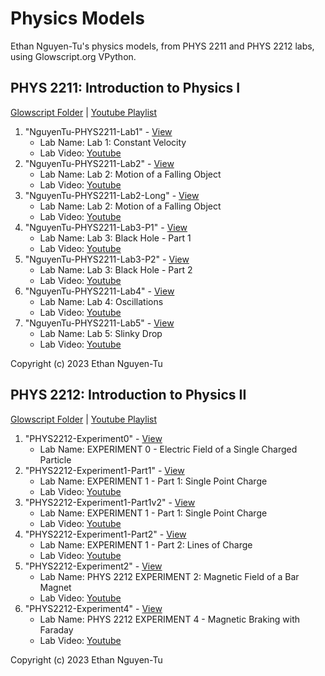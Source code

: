 # Physics Models
Ethan Nguyen-Tu's physics models, from PHYS 2211 and PHYS 2212 labs, using Glowscript.org VPython.

## PHYS 2211: Introduction to Physics I
[Glowscript Folder](https://www.glowscript.org/#/user/ENT/folder/PHYS2211/)
  |  [Youtube Playlist](https://www.youtube.com/playlist?list=PLgGFty8KAGAD56CchSrQhreEl6Wqca5I1)
1. "NguyenTu-PHYS2211-Lab1" - [View](https://www.glowscript.org/#/user/ENT/folder/PHYS2211/program/NguyenTu-PHYS2211-Lab1)
   - Lab Name: Lab 1: Constant Velocity
   - Lab Video: [Youtube](https://www.youtube.com/watch?v=umVS8fEPmkg&t=1s)
2. "NguyenTu-PHYS2211-Lab2" - [View](https://www.glowscript.org/#/user/ENT/folder/PHYS2211/program/NguyenTu-PHYS2211-Lab2)
   - Lab Name: Lab 2: Motion of a Falling Object
   - Lab Video: [Youtube](https://www.youtube.com/watch?v=3r3PmhqNnLc&t=1s)
3. "NguyenTu-PHYS2211-Lab2-Long" - [View](https://www.glowscript.org/#/user/ENT/folder/PHYS2211/program/NguyenTu-PHYS2211-Lab2-Long)
   - Lab Name: Lab 2: Motion of a Falling Object
   - Lab Video: [Youtube](https://www.youtube.com/watch?v=3r3PmhqNnLc&t=1s)
4. "NguyenTu-PHYS2211-Lab3-P1" - [View](https://www.glowscript.org/#/user/ENT/folder/PHYS2211/program/NguyenTu-PHYS2211-Lab3-P1)
   - Lab Name: Lab 3: Black Hole - Part 1
   - Lab Video: [Youtube](https://www.youtube.com/watch?v=NuuAFzOsgz4&t=2s)
5. "NguyenTu-PHYS2211-Lab3-P2" - [View](https://www.glowscript.org/#/user/ENT/folder/PHYS2211/program/NguyenTu-PHYS2211-Lab3-P2)
   - Lab Name: Lab 3: Black Hole - Part 2
   - Lab Video: [Youtube](https://www.youtube.com/watch?v=NuuAFzOsgz4&t=2s)
6. "NguyenTu-PHYS2211-Lab4" - [View](https://www.glowscript.org/#/user/ENT/folder/PHYS2211/program/NguyenTu-PHYS2211-Lab4)
   - Lab Name: Lab 4: Oscillations
   - Lab Video: [Youtube](https://www.youtube.com/watch?v=j3Bzf5n6Z4w&t=158s)
7. "NguyenTu-PHYS2211-Lab5" - [View](https://www.glowscript.org/#/user/ENT/folder/PHYS2211/program/NguyenTu-PHYS2211-Lab5)
   - Lab Name: Lab 5: Slinky Drop
   - Lab Video: [Youtube](https://www.youtube.com/watch?v=fEeZUuoh_Hs)

Copyright (c) 2023 Ethan Nguyen-Tu

## PHYS 2212: Introduction to Physics II
[Glowscript Folder](https://www.glowscript.org/#/user/ENT/folder/PHYS2212/)
  |  [Youtube Playlist](https://www.youtube.com/playlist?list=PLgGFty8KAGABaR9HVzXqJn7qmZ799FrGi)
1. "PHYS2212-Experiment0" - [View](https://www.glowscript.org/#/user/ENT/folder/PHYS2212/program/PHYS2212-Experiment0)
   - Lab Name: EXPERIMENT 0 - Electric Field of a Single Charged Particle
2. "PHYS2212-Experiment1-Part1" - [View](https://www.glowscript.org/#/user/ENT/folder/PHYS2212/program/PHYS2212-Experiment1-Part1)
   - Lab Name: EXPERIMENT 1 - Part 1: Single Point Charge
   - Lab Video: [Youtube](https://www.youtube.com/watch?v=sHeY14hIiCg&list=PLgGFty8KAGABaR9HVzXqJn7qmZ799FrGi&index=2)
3. "PHYS2212-Experiment1-Part1v2" - [View](https://www.glowscript.org/#/user/ENT/folder/PHYS2212/program/PHYS2212-Experiment1-Part1v2)
   - Lab Name: EXPERIMENT 1 - Part 1: Single Point Charge
   - Lab Video: [Youtube](https://www.youtube.com/watch?v=sHeY14hIiCg&list=PLgGFty8KAGABaR9HVzXqJn7qmZ799FrGi&index=2)
4. "PHYS2212-Experiment1-Part2" - [View](https://www.glowscript.org/#/user/ENT/folder/PHYS2212/program/PHYS2212-Experiment1-Part2)
   - Lab Name: EXPERIMENT 1 - Part 2: Lines of Charge
   - Lab Video: [Youtube](https://www.youtube.com/watch?v=sHeY14hIiCg&list=PLgGFty8KAGABaR9HVzXqJn7qmZ799FrGi&index=2)
5. "PHYS2212-Experiment2" - [View](https://www.glowscript.org/#/user/ENT/folder/PHYS2212/program/PHYS2212-Experiment2)
   - Lab Name: PHYS 2212 EXPERIMENT 2: Magnetic Field of a Bar Magnet
   - Lab Video: [Youtube](https://www.youtube.com/watch?v=gtvk80l5SOg&list=PLgGFty8KAGABaR9HVzXqJn7qmZ799FrGi&index=3&t=182s)
6. "PHYS2212-Experiment4" - [View](https://www.glowscript.org/#/user/ENT/folder/PHYS2212/program/PHYS2212-Experiment4)
   - Lab Name: PHYS 2212 EXPERIMENT 4 - Magnetic Braking with Faraday
   - Lab Video: [Youtube](https://www.youtube.com/watch?v=24jUjj4NuG4&list=PLgGFty8KAGABaR9HVzXqJn7qmZ799FrGi&index=5)

Copyright (c) 2023 Ethan Nguyen-Tu
